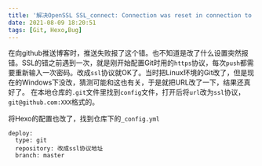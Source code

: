 ```yaml
---
title: '解决OpenSSL SSL_connect: Connection was reset in connection to github.com:443'
date: 2021-08-09 18:20:51
tags: [Git, Hexo,Bug]
---
```

在向github推送博客时，推送失败报了这个错。也不知道是改了什么设置突然报错。SSL的错之前遇到一次，就是刚开始配置Git时用的`https`协议，每次`push`都需要重新输入一次密码。改成`ssl`协议就OK了。当时把Linux环境的Git改了，但是现在的Windows下没改，猜测可能和这也有关，于是就把URL改了一下，结果还真好了。
在本地仓库的`.git`文件里找到`config`文件，打开后将`url`改为`ssl`协议，`git@github.com:XXX`格式的。

将Hexo的配置也改了，找到仓库下的`_config.yml`
```
deploy:
  type: git
  repository: 改成ssl协议地址
  branch: master
```